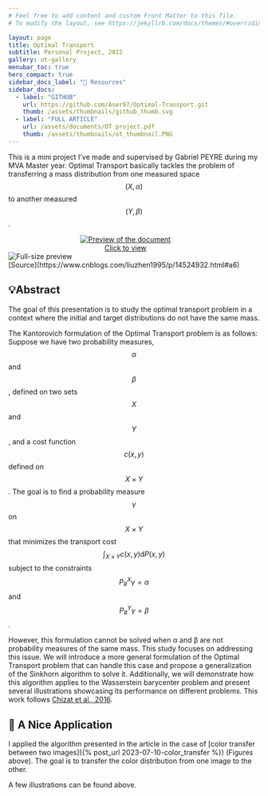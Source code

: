 ```yaml
---
# Feel free to add content and custom Front Matter to this file.
# To modify the layout, see https://jekyllrb.com/docs/themes/#overriding-theme-defaults

layout: page
title: Optimal Transport
subtitle: Personal Project, 2022
gallery: ot-gallery
menubar_toc: true
hero_compact: true
sidebar_docs_label: "📘 Resources"
sidebar_docs:
  - label: "GITHUB"
    url: https://github.com/Aser97/Optimal-Transport.git
    thumb: /assets/thumbnails/github_thumb.svg
  - label: "FULL ARTICLE"
    url: /assets/documents/OT project.pdf
    thumb: /assets/thumbnails/ot_thumbnail.PNG
---
```


This is a mini project I've made and supervised by Gabriel PEYRE during my MVA Master year. Optimal Transport basically tackles the problem of transferring a mass distribution from one measured space $$(X, \alpha)$$ to another measured $$(Y, \beta)$$.

<div markdown="0" style="text-align:center;">
  <a href="#img-illustration">
    <div class="preview-container" style="width: 470px;">
      <img src="{{ site.baseurl }}/assets/color_notebook_files/OT_illustration.png"
           alt="Preview of the document">
      <div class="hover-effect">Click to view</div>
    </div>
  </a>
</div>
<!-- Lightbox -->
<div id="img-illustration" class="lightbox" markdown="0">
  <a href="#!" class="lightbox-close"></a>
  <img src="{{ site.baseurl }}/assets/color_notebook_files/OT_illustration.png" alt="Full-size preview">
</div>
[Source](https://www.cnblogs.com/liuzhen1995/p/14524932.html#a6)

## 💡Abstract
The goal of this presentation is to study the optimal transport problem in a context where the initial and target distributions do not have the same mass.

The Kantorovich formulation of the Optimal Transport problem is as follows: Suppose we have two probability measures, $$\alpha$$ and $$\beta$$, defined on two sets $$X$$ and $$Y$$, and a cost function $$c(x, y)$$ defined on $$X \times Y$$. The goal is to find a probability measure $$\gamma$$ on $$X \times Y$$ that minimizes the transport cost $$\int_{X\times Y}c(x,y) \textrm{d}P(x,y)$$ subject to the constraints $$P_{\#}^X \gamma = \alpha$$ and $$P_{\#}^Y \gamma = \beta$$.

However, this formulation cannot be solved when α and β are not probability measures of the same mass. This study focuses on addressing this issue. We will introduce a more general formulation of the Optimal Transport problem that can handle this case and propose a generalization of the Sinkhorn algorithm to solve it. Additionally, we will demonstrate how this algorithm applies to the Wasserstein barycenter problem and present several illustrations showcasing its performance on different problems. This work follows [Chizat et al., 2016](https://arxiv.org/abs/1607.05816).


## 🐙 A Nice Application

I applied the algorithm presented in the article in the case of [color transfer between two images]({% post_url 2023-07-10-color_transfer %}) (Figures above). The goal is to transfer the color distribution from one image to the other.

A few illustrations can be found above.
